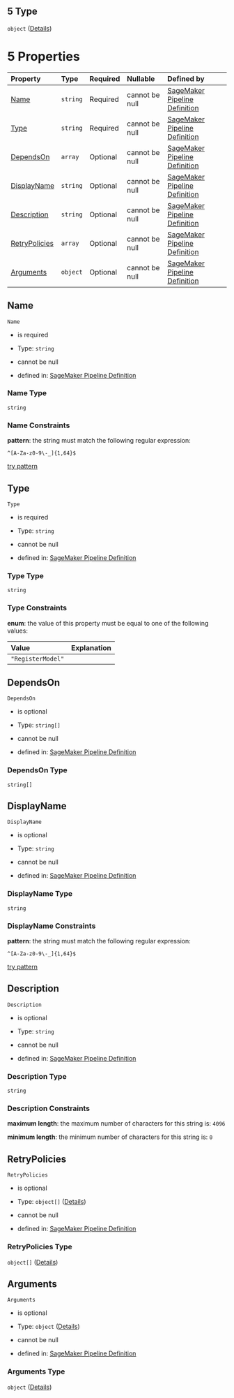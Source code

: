 ## 5 Type

`object` ([Details](pipeline-definition-definitions-registermodelstep.md))

# 5 Properties

| Property                        | Type     | Required | Nullable       | Defined by                                                                                                                                                                                                                                                                 |
| :------------------------------ | :------- | :------- | :------------- | :------------------------------------------------------------------------------------------------------------------------------------------------------------------------------------------------------------------------------------------------------------------------- |
| [Name](#name)                   | `string` | Required | cannot be null | [SageMaker Pipeline Definition](pipeline-definition-definitions-stepname.md "https://github.com/jerrypeng7773/sagemaker-model-building-pipeline-definition-JSON-schema/schema/#/definitions/RegisterModelStep/properties/Name")                                            |
| [Type](#type)                   | `string` | Required | cannot be null | [SageMaker Pipeline Definition](pipeline-definition-definitions-registermodelstep-properties-type.md "https://github.com/jerrypeng7773/sagemaker-model-building-pipeline-definition-JSON-schema/schema/#/definitions/RegisterModelStep/properties/Type")                   |
| [DependsOn](#dependson)         | `array`  | Optional | cannot be null | [SageMaker Pipeline Definition](pipeline-definition-definitions-registermodelstep-properties-dependson.md "https://github.com/jerrypeng7773/sagemaker-model-building-pipeline-definition-JSON-schema/schema/#/definitions/RegisterModelStep/properties/DependsOn")         |
| [DisplayName](#displayname)     | `string` | Optional | cannot be null | [SageMaker Pipeline Definition](pipeline-definition-definitions-stepname.md "https://github.com/jerrypeng7773/sagemaker-model-building-pipeline-definition-JSON-schema/schema/#/definitions/RegisterModelStep/properties/DisplayName")                                     |
| [Description](#description)     | `string` | Optional | cannot be null | [SageMaker Pipeline Definition](pipeline-definition-definitions-parameterdescription.md "https://github.com/jerrypeng7773/sagemaker-model-building-pipeline-definition-JSON-schema/schema/#/definitions/RegisterModelStep/properties/Description")                         |
| [RetryPolicies](#retrypolicies) | `array`  | Optional | cannot be null | [SageMaker Pipeline Definition](pipeline-definition-definitions-registermodelstep-properties-retrypolicies.md "https://github.com/jerrypeng7773/sagemaker-model-building-pipeline-definition-JSON-schema/schema/#/definitions/RegisterModelStep/properties/RetryPolicies") |
| [Arguments](#arguments)         | `object` | Optional | cannot be null | [SageMaker Pipeline Definition](pipeline-definition-definitions-registermodelstep-properties-arguments.md "https://github.com/jerrypeng7773/sagemaker-model-building-pipeline-definition-JSON-schema/schema/#/definitions/RegisterModelStep/properties/Arguments")         |

## Name



`Name`

*   is required

*   Type: `string`

*   cannot be null

*   defined in: [SageMaker Pipeline Definition](pipeline-definition-definitions-stepname.md "https://github.com/jerrypeng7773/sagemaker-model-building-pipeline-definition-JSON-schema/schema/#/definitions/RegisterModelStep/properties/Name")

### Name Type

`string`

### Name Constraints

**pattern**: the string must match the following regular expression:&#x20;

```regexp
^[A-Za-z0-9\-_]{1,64}$
```

[try pattern](https://regexr.com/?expression=%5E%5BA-Za-z0-9%5C-_%5D%7B1%2C64%7D%24 "try regular expression with regexr.com")

## Type



`Type`

*   is required

*   Type: `string`

*   cannot be null

*   defined in: [SageMaker Pipeline Definition](pipeline-definition-definitions-registermodelstep-properties-type.md "https://github.com/jerrypeng7773/sagemaker-model-building-pipeline-definition-JSON-schema/schema/#/definitions/RegisterModelStep/properties/Type")

### Type Type

`string`

### Type Constraints

**enum**: the value of this property must be equal to one of the following values:

| Value             | Explanation |
| :---------------- | :---------- |
| `"RegisterModel"` |             |

## DependsOn



`DependsOn`

*   is optional

*   Type: `string[]`

*   cannot be null

*   defined in: [SageMaker Pipeline Definition](pipeline-definition-definitions-registermodelstep-properties-dependson.md "https://github.com/jerrypeng7773/sagemaker-model-building-pipeline-definition-JSON-schema/schema/#/definitions/RegisterModelStep/properties/DependsOn")

### DependsOn Type

`string[]`

## DisplayName



`DisplayName`

*   is optional

*   Type: `string`

*   cannot be null

*   defined in: [SageMaker Pipeline Definition](pipeline-definition-definitions-stepname.md "https://github.com/jerrypeng7773/sagemaker-model-building-pipeline-definition-JSON-schema/schema/#/definitions/RegisterModelStep/properties/DisplayName")

### DisplayName Type

`string`

### DisplayName Constraints

**pattern**: the string must match the following regular expression:&#x20;

```regexp
^[A-Za-z0-9\-_]{1,64}$
```

[try pattern](https://regexr.com/?expression=%5E%5BA-Za-z0-9%5C-_%5D%7B1%2C64%7D%24 "try regular expression with regexr.com")

## Description



`Description`

*   is optional

*   Type: `string`

*   cannot be null

*   defined in: [SageMaker Pipeline Definition](pipeline-definition-definitions-parameterdescription.md "https://github.com/jerrypeng7773/sagemaker-model-building-pipeline-definition-JSON-schema/schema/#/definitions/RegisterModelStep/properties/Description")

### Description Type

`string`

### Description Constraints

**maximum length**: the maximum number of characters for this string is: `4096`

**minimum length**: the minimum number of characters for this string is: `0`

## RetryPolicies



`RetryPolicies`

*   is optional

*   Type: `object[]` ([Details](pipeline-definition-definitions-retrypolicy.md))

*   cannot be null

*   defined in: [SageMaker Pipeline Definition](pipeline-definition-definitions-registermodelstep-properties-retrypolicies.md "https://github.com/jerrypeng7773/sagemaker-model-building-pipeline-definition-JSON-schema/schema/#/definitions/RegisterModelStep/properties/RetryPolicies")

### RetryPolicies Type

`object[]` ([Details](pipeline-definition-definitions-retrypolicy.md))

## Arguments



`Arguments`

*   is optional

*   Type: `object` ([Details](pipeline-definition-definitions-registermodelstep-properties-arguments.md))

*   cannot be null

*   defined in: [SageMaker Pipeline Definition](pipeline-definition-definitions-registermodelstep-properties-arguments.md "https://github.com/jerrypeng7773/sagemaker-model-building-pipeline-definition-JSON-schema/schema/#/definitions/RegisterModelStep/properties/Arguments")

### Arguments Type

`object` ([Details](pipeline-definition-definitions-registermodelstep-properties-arguments.md))
